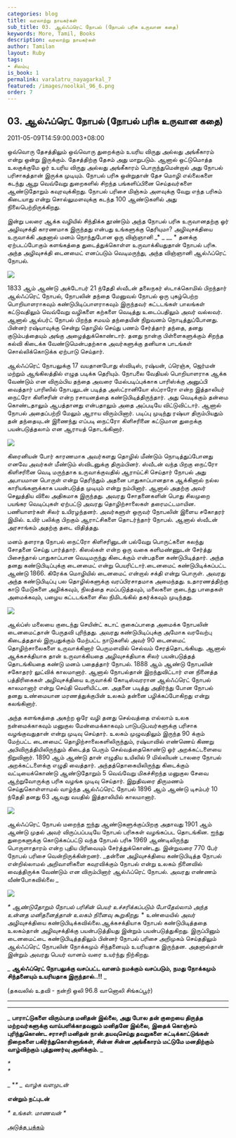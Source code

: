 ```yaml
---
categories: blog
title: வரலாற்று நாயகர்கள்
sub_title: 03. ஆல்ஃப்ரெட் நோபல் (நோபல் பரிசு உருவான கதை)
keywords: More, Tamil, Books
description: வரலாற்று நாயகர்கள்
author: Tamilan
layout: Ruby
tags:
- சிலம்பு
is_book: 1
permalink: varalatru_nayagarkal_7
featured: /images/noolkal_96_6.png
order: 7
---
```



## 03. ஆல்ஃப்ரெட் நோபல் (நோபல் பரிசு உருவான கதை)

2011-05-09T14:59:00.003+08:00

ஒவ்வொரு தேசத்திலும் ஒவ்வொரு துறைக்கும் உயரிய விருது அல்லது அங்கீகாரம் என்று ஒன்று இருக்கும். தேசத்திற்கு தேசம் அது மாறுபடும். ஆனால் ஒட்டுமொத்த உலகுக்குமே ஓர் உயரிய விருது அல்லது அங்கீகாரம் பொருந்துமென்றால் அது நோபல் பரிசாகத்தான் இருக்க முடியும். நோபல் பரிசு ஒன்றுதான் தேச மொழி எல்லைகளை கடந்து ஆறு வெவ்வேறு துறைகளில் சிறந்த பங்களிப்பினை செய்தவர்களை ஆண்டுதோறும் கவுரவுக்கிறது. நோபல் பரிசை மிஞ்சும் அளவுக்கு வேறு எந்த பரிசும் கிடையாது என்று சொல்லுமளவுக்கு கடந்த 100 ஆண்டுகளில் அது நிலைபெற்றிருக்கிறது.

இன்று பலரை ஆக்க வழியில் சிந்திக்க தூண்டும் அந்த நோபல் பரிசு உருவானதற்கு ஓர் அழிவுசக்தி காரணமாக இருந்தது என்பது உங்களுக்கு தெரியுமா? அழிவுசக்தியை உருவாக்கி அதனால் மனம் நொந்துபோன ஒரு விஞ்ஞானி _* _ __ * தனக்கு ஏற்படப்போகும் களங்கத்தை துடைத்துக்கொள்ள உருவாக்கியதுதான் நோபல் பரிசு. அந்த அழிவுசக்தி டைனமைட் எனப்படும் வெடிமருந்து, அந்த விஞ்ஞானி ஆல்ஃப்ரெட் நோபல்.

![](http://2.bp.blogspot.com/-t1vWklab8pY/TcdGKkCKVqI/AAAAAAAAAc8/RF5oRfhr6y4/s320/young_alfred_nobel.jpg)

1833 ஆம் ஆண்டு அக்டோபர் 21 ந்தேதி ஸ்வீடன் தலைநகர் ஸ்டாக்கொமில் பிறந்தார் ஆல்ஃப்ரெட் நோபல், நோபலின் தந்தை மேனுவல் நோபல் ஒரு புகழ்பெற்ற பொறியாளராகவும் கண்டுபிடிப்பாளராகவும் இருந்தவர் கட்டடங்கள் பாலங்கள் கட்டுவதிலும் வெவ்வேறு வழிகளை கற்களை வெடித்து உடைப்பதிலும் அவர் வல்லவர். ஆனால் ஆல்பர்ட் நோபல் பிறந்த சமயம் தந்தையின் நிறுவனம் நொடித்துப்போனது. பின்னர் ரஷ்யாவுக்கு சென்று தொழில் செய்து பணம் சேர்த்தார் தந்தை, தனது குடும்பத்தையும் அங்கு அழைத்துக்கொண்டார். தனது நான்கு பிள்ளைகளுக்கும் சிறந்த கல்வி கிடைக்க வேண்டுமென்பதற்காக அவர்களுக்கு தனியாக பாடங்கள் சொல்லிக்கொடுக்க ஏற்பாடு செய்தார்.

ஆல்ஃப்ரெட் நோபலுக்கு 17 வயதானபோது ஸ்விடிஸ், ரஷ்யன், ப்ரெஞ்சு, ஜெர்மன் மற்றும் ஆங்கிலத்தில் எழுத படிக்க தெரியும். நோபலை வேதியல் பொறியாளராக ஆக்க வேண்டும் என விரும்பிய தந்தை அவரை மேல்படிப்புக்காக பாரிஸ்க்கு அனுப்பி வைத்தார் பாரிஸில் நோபலுடன் படித்த அஸ்ட்ரானியோ ஸ்ப்ராரோ என்ற இத்தாலியர் நைட்ரோ கிளிசரின் என்ற ரசாயனத்தை கண்டுபிடித்திருந்தார். அது வெடிக்கும் தன்மை கொண்டதாலும் ஆபத்தானது என்பதாலும் அதை அப்படியே விட்டுவிட்டார். ஆனால் நோபல் அதைப்பற்றி மேலும் ஆராய விரும்பினார். படிப்பு முடிந்து ரஷ்யா திரும்பியதும் தன் தந்தையுடன் இணைந்து எப்படி நைட்ரோ கிளிசரினை கட்டுமான துறைக்கு பயன்படுத்தலாம் என ஆராயத் தொடங்கினார்.

![](http://2.bp.blogspot.com/-rHofpb97DoQ/TcdGgI7sEvI/AAAAAAAAAdA/7VIYsxfJsbo/s320/Alfred-Nobel.jpg)

கிரைனியன் போர் காரணமாக அவர்களது தொழில் மீண்டும் நொடித்துப்போனது எனவே அவர்கள் மீண்டும் ஸ்விடனுக்கு திரும்பினர். ஸ்வீடன் வந்த பிறகு நைட்ரோ கிளிசரினை வெடி மருந்தாக உருவாக்குவதில் ஆராய்ட்சி செய்தார் நோபல் அது அபாயமான பொருள் என்று தெரிந்தும் அதனை பாதுகாப்பானதாக ஆக்கினால் நல்ல காரியங்களுக்காக பயன்படுத்த முடியும் என்று நம்பினார். ஆனால் அதற்கு அவர் செலுத்திய விலை அதிகமாக இருந்தது. அவரது சோதனைகளின் பொது சிலமுறை பயங்கர வெடிப்புகள் ஏற்பட்டு அவரது தொழிற்சாலைகள் தரைமட்டமாயின. பணியாளர்கள் சிலர் உயிரழந்தனர். அவர்களுள் ஒருவர் நோபலின் இளைய சகோதரர் இமில். உயிர் பலிக்கு பிறகும் ஆராட்சிகளை தொடர்ந்தார் நோபல். ஆனால் ஸ்வீடன் அரசாங்கம் அதற்கு தடை விதித்தது.

மனம் தளராத நோபல் நைட்ரோ கிளிசரினுடன் பல்வேறு பொருட்களை கலந்து சோதனை செய்து பார்த்தார். கிஸல்கள் என்ற ஒரு வகை களிமண்ணுடன் சேர்த்து பிசைந்தால் பாதுகாப்பான வெடிமருந்து கிடைக்கும் என்பதனை கண்டுபிடித்தார். அந்த தனது கண்டுபிடிப்புக்கு டைனமைட் என்று பெயரிட்டார்.டைனமைட் கண்டுபிடிக்கப்பட்ட ஆண்டு 1866. கிரேக்க மொழியில் டைனமைட் என்றால் சக்தி என்று பொருள். அவரது அந்த கண்டுபிடிப்பு பல தொழில்களுக்கு வரப்பிரசாதமாக அமைந்தது. உதாரணத்திற்கு காடு மேடுகளை அழிக்கவும், நிலத்தை சமப்படுத்தவும், மலைகளை குடைந்து பாதைகள் அமைக்கவும், பழைய கட்டடங்களை சில நிமிடங்கில் தகர்க்கவும் முடிந்தது.

![](http://4.bp.blogspot.com/-zeT0uvreGvU/TcdGoHkIUeI/AAAAAAAAAdE/K_Sx3prPczY/s320/alfred+nobel.jpg)

ஆல்ப்ஸ் மலையை குடைந்து செயின்ட் கடாட் குகைப்பாதை அமைக்க நோபலின் டைனமைட்தான் பேருதவி புரிந்தது. அவரது கண்டுபிடிப்புக்கு அமோக வரவேற்பு கிடைத்ததால் இருபதுக்கும் மேற்பட்ட நாடுகளில் அவர் 90 டைனமைட் தொழிற்சாலைகளை உருவாக்கினார் பெருமளவில் செல்வம் சேரத்தொடங்கியது. ஆனால் ஆக்கசக்தியாக தான் உருவாக்கியதை அழிவுசக்தியாக சிலர் பயன்படுத்தத் தொடங்கியதை கண்டு மனம் பதைத்தார் நோபல். 1888 ஆம் ஆண்டு நோபலின் சகோதரர் லுட்விக் காலமானார். ஆனால் நோபல்தான் இறந்துவிட்டார் என நினைத்த பத்திரிகைகள் அழிவுசக்தியை உருவாக்கி கோடிஸ்வரரான ஆல்ஃப்ரெட் நோபல் காலமானார் என்று செய்தி வெளியிட்டன. அதனை படித்து அதிர்ந்து போன நோபல் தனது உண்மையான மரணத்துக்குபின் உலகம் தன்னை பழிக்கப்போகிறது என்று கலங்கினார்.

அந்த களங்கத்தை அகற்ற ஒரே வழி தனது செல்வத்தை எல்லாம் உலக நன்மைக்காகவும் மனுகுல மேன்மைக்காகவும் பாடுபடுபவர்களுக்கு பரிசாக வழங்குவதுதான் என்று முடிவு செய்தார். உலகம் முழுவதிலும் இருந்த 90 க்கும் மேற்பட்ட டைனமைட் தொழிற்சாலைகளிலிருந்தும், ரஷ்யாவில் எண்ணெய் கிணறு அபிவிருத்தியிலிருந்தும் கிடைத்த பெரும் செல்வத்தைகொண்டு ஓர் அறக்கட்டளையை நிறுவினார். 1890 ஆம் ஆண்டு தான் எழுதிய உயிலில் 9 மில்லியன் டாலரை நோபல் அறக்கட்டளைக்கு எழுதி வைத்தார். அந்தத்தொகையிலிருந்து கிடைக்கும் வட்டியைக்கொண்டு ஆண்டுதோறும் 5 வெவ்வேறு மிகச்சிறந்த மனுகுல சேவை ஆற்றுவோருக்கு பரிசு வழங்க முடிவு செய்தார். இறுதிவரை திருமணம் செய்துகொள்ளாமல் வாழ்ந்த ஆல்ஃப்ரெட் நோபல் 1896 ஆம் ஆண்டு டிசம்பர் 10 ந்தேதி தனது 63 ஆவது வயதில் இத்தாலியில் காலமானார்.

![](http://4.bp.blogspot.com/-5VFWQc1o9sY/TcdJ5WDiQ8I/AAAAAAAAAdI/5ayjviBSVq4/s320/AlfredNobel.jpg)

ஆல்ஃப்ரெட் நோபல் மறைந்த ஐந்து ஆண்டுகளுக்குப்பிறகு அதாவது 1901 ஆம் ஆண்டு முதல் அவர் விருப்பப்படியே நோபல் பரிசுகள் வழங்கப்பட தொடங்கின. ஐந்து துறைகளுக்கு கொடுக்கப்பட்டு வந்த நோபல் பரிசு 1969 ஆண்டிலிருந்து பொருளாதாரம் என்ற புதிய பிரிவையும் சேர்த்துக்கொண்டது. இன்றுவரை 770 பேர் நோபல் பரிசை வென்றிருக்கின்றனர். _தன்னை அழிவுசக்தியை கண்டுபிடித்த நோபல் என்றில்லாமல் அறிவாளிகளை கவுரவிக்கும் நோபல் என்று உலகம் நினைவில் வைத்திருக்க வேண்டும் என விரும்பினார் ஆல்ஃப்ரெட் நோபல். அவரது எண்ணம் வீண்போகவில்லை _

![](http://1.bp.blogspot.com/-RZPmSrbcAIY/TcdKGhktl_I/AAAAAAAAAdM/qSLWTAcg-Ms/s320/alfred_nobel.jpg)

_* _ஆண்டுதோறும் நோபல் பரிசின் பெயர் உச்சரிக்கப்படும் போதேல்லாம் அந்த உன்னத மனிதனைத்தான் உலகம் நினைவு கூறுகிறது.__ * உண்மையில் அவர் அழிவுசக்தியை கண்டுபிடிக்கவில்லை.ஆக்கசக்தியாக நோபல் கண்டுபிடித்ததை உலகம்தான் அழிவுசக்திக்கு பயன்படுத்தியது இன்றும் பயன்படுத்துகிறது. இருப்பினும் டைனமைட்டை கண்டுபிடித்ததிலும் பின்னர் நோபல் பரிசை அறிமுகம் செய்ததிலும் ஆல்ஃப்ரெட் நோபலின் நோக்கமும் சிந்தனையும் உயரியதாக இருந்தன. அதனால்தான் இன்றும் அவரது பெயர் வானம் வரை உயர்ந்து நிற்கிறது.

_ **ஆல்ஃப்ரெட் நோபலுக்கு வசப்பட்ட வானம் நமக்கும் வசப்படும், நமது நோக்கமும் சிந்தனையும் உயரியதாக இருந்தால்..!!** _

(தகவலில் உதவி - நன்றி ஒலி 96.8 வானொலி சிங்கப்பூர்)

* * *

* * *

_ **பாராட்டுகளை விரும்பாத மனிதன் இல்லை, அது போல தன் குறையை திருத்த மற்றவர்களுக்கு வாய்பளிக்காதவனும் மனிதனே இல்லை, இதைக் கொஞ்சம் புரிந்துகொண்ட சராசரி மனிதன் நான்.தயவுசெய்து தவறுகளை சுட்டிக்காட்டுங்கள் நிறைகளை பகிர்ந்துகொள்ளுங்கள், சின்ன சின்ன அங்கீகாரம் மட்டுமே மனதிற்கும் வாழ்விற்கும் புத்துணர்வு அளிக்கும்.** _

_*  
*_

_ **_*_ *_ வாழ்க வளமுடன்**

**என்றும் நட்புடன்**

_* _உங்கள். மாணவன்_ *_

[அடுத்த பக்கம்](varalatru_nayagarkal_8)